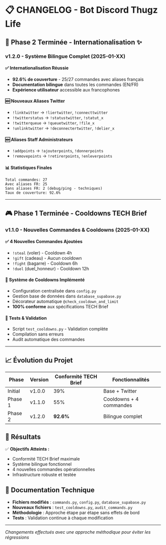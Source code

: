 # 📋 CHANGELOG - Bot Discord Thugz Life

## 🎯 Phase 2 Terminée - Internationalisation ✨

### v1.2.0 - Système Bilingue Complet (2025-01-XX)

#### ✅ **Internationalisation Réussie**
- **92.6% de couverture** - 25/27 commandes avec aliases français
- **Documentation bilingue** dans toutes les commandes (EN/FR)
- **Expérience utilisateur** accessible aux francophones

#### 🆕 **Nouveaux Aliases Twitter**
- `!linktwitter` → `!liertwitter`, `!connecttwitter`
- `!twitterstatus` → `!statustwitter`, `!statut_x`  
- `!twitterqueue` → `!queuetwitter`, `!file_x`
- `!unlinktwitter` → `!deconnectertwitter`, `!delier_x`

#### 🆕 **Aliases Staff Administrateurs**
- `!addpoints` → `!ajouterpoints`, `!donnerpoints`
- `!removepoints` → `!retirerpoints`, `!enleverpoints`

#### 📊 **Statistiques Finales**
```
Total commandes: 27
Avec aliases FR: 25
Sans aliases FR: 2 (debug/ping - techniques)
Taux de couverture: 92.6%
```

---

## 🎮 Phase 1 Terminée - Cooldowns TECH Brief

### v1.1.0 - Nouvelles Commandes & Cooldowns (2025-01-XX)

#### ✅ **4 Nouvelles Commandes Ajoutées**
- `!steal` (voler) - Cooldown 4h
- `!gift` (cadeau) - Aucun cooldown
- `!fight` (bagarre) - Cooldown 6h  
- `!duel` (duel_honneur) - Cooldown 12h

#### 🔧 **Système de Cooldowns Implémenté**
- Configuration centralisée dans `config.py`
- Gestion base de données dans `database_supabase.py`
- Décorateur automatique `@check_cooldown_and_limit`
- **100% conforme** aux spécifications TECH Brief

#### 🧪 **Tests & Validation**
- Script `test_cooldowns.py` - Validation complète
- Compilation sans erreurs
- Audit automatique des commandes

---

## 📈 Évolution du Projet

| Phase | Version | Conformité TECH Brief | Fonctionnalités |
|-------|---------|----------------------|-----------------|
| Initial | v1.0.0 | 39% | Base + Twitter |
| Phase 1 | v1.1.0 | 55% | Cooldowns + 4 commandes |
| Phase 2 | v1.2.0 | **92.6%** | Bilingue complet |

## 🚀 Résultats

✅ **Objectifs Atteints :**
- Conformité TECH Brief maximale
- Système bilingue fonctionnel
- 4 nouvelles commandes opérationnelles
- Infrastructure robuste et testée

## 📝 Documentation Technique

- **Fichiers modifiés** : `commands.py`, `config.py`, `database_supabase.py`
- **Nouveaux fichiers** : `test_cooldowns.py`, `audit_commands.py`
- **Méthodologie** : Approche étape par étape sans effets de bord
- **Tests** : Validation continue à chaque modification

---

*Changements effectués avec une approche méthodique pour éviter les régressions*
